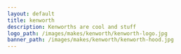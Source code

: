 ```yaml
---
layout: default
title: kenworth
description: Kenworths are cool and stuff
logo_path: /images/makes/kenworth/kenworth-logo.jpg
banner_path: /images/makes/kenworth/kenworth-hood.jpg
---
```




